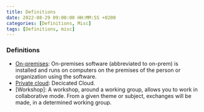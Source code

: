 ```yaml
---
title: Definitions
date: 2022-08-29 09:00:00 HH:MM:SS +0200
categories: [Definitions, Misc]
tags: [Definitions, misc]
---
```


### Definitions

* [On-premises](https://en.wikipedia.org/wiki/On-premises_software): On-premises software (abbreviated to on-prem) is installed and runs on computers on the premises of the person or organization using the software.
* [Private cloud](https://www.ovhcloud.com/fr/public-vs-private-cloud/): Decicated Cloud.
* [Workshop]: A workshop, around a working group, allows you to work in collaborative mode. From a given theme or subject, exchanges will be made, in a determined working group.
